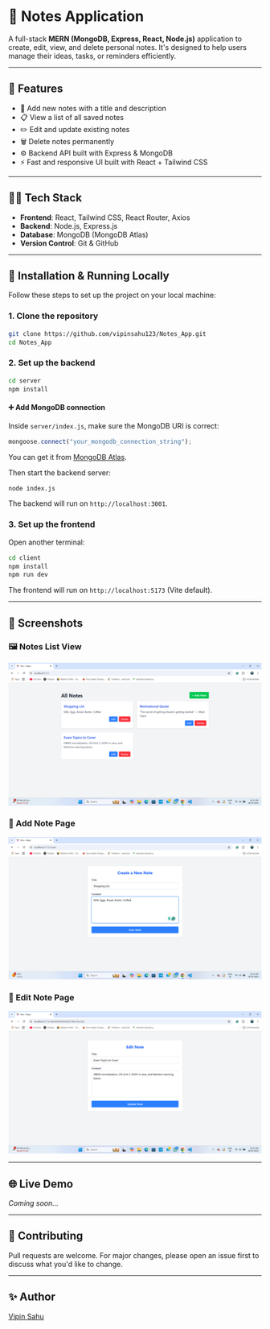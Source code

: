 # 📝 Notes Application

A full-stack **MERN (MongoDB, Express, React, Node.js)** application to create, edit, view, and delete personal notes. It's designed to help users manage their ideas, tasks, or reminders efficiently.

---

## 🚀 Features

- 📄 Add new notes with a title and description  
- 📋 View a list of all saved notes  
- ✏️ Edit and update existing notes  
- 🗑️ Delete notes permanently  
- ⚙️ Backend API built with Express & MongoDB  
- ⚡ Fast and responsive UI built with React + Tailwind CSS

---

## 🧑‍💻 Tech Stack

- **Frontend**: React, Tailwind CSS, React Router, Axios  
- **Backend**: Node.js, Express.js  
- **Database**: MongoDB (MongoDB Atlas)  
- **Version Control**: Git & GitHub

---

## 🔧 Installation & Running Locally

Follow these steps to set up the project on your local machine:

### 1. Clone the repository

```bash
git clone https://github.com/vipinsahu123/Notes_App.git
cd Notes_App
```

### 2. Set up the backend

```bash
cd server
npm install
```

#### ➕ Add MongoDB connection

Inside `server/index.js`, make sure the MongoDB URI is correct:

```js
mongoose.connect("your_mongodb_connection_string");
```

You can get it from [MongoDB Atlas](https://cloud.mongodb.com/).

Then start the backend server:

```bash
node index.js
```

The backend will run on `http://localhost:3001`.

### 3. Set up the frontend

Open another terminal:

```bash
cd client
npm install
npm run dev
```

The frontend will run on `http://localhost:5173` (Vite default).

---

## 📸 Screenshots

### 🖼️ Notes List View
![Notes List](./screenshots/screenshot1.png)

### 📝 Add Note Page
![Add Note](./screenshots/screenshot2.png)

### 📝 Edit Note Page
![Edit Note](./screenshots/screenshot3.png)

---

## 🌐 Live Demo

_Coming soon..._

---

## 🤝 Contributing

Pull requests are welcome. For major changes, please open an issue first to discuss what you'd like to change.

---

## ✨ Author

[Vipin Sahu](https://github.com/vipinsahu123)

